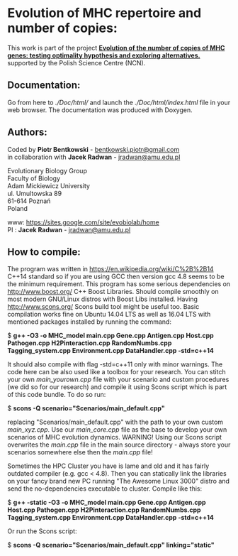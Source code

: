 Evolution of MHC repertoire and number of copies:
==============================

This work is part of the project [**Evolution of the number of copies of MHC genes: testing optimality hypothesis and exploring alternatives.**](ttps://sites.google.com/site/evobiolab/projects) supported by the Polish Science Centre (NCN).

Documentation:
-----------

Go from here to *./Doc/html/* and launch the *./Doc/html/index.html* file in your web browser. The documentation was produced with Doxygen.

Authors:
--------
Coded by **Piotr Bentkowski** - bentkowski.piotr@gmail.com  
in collaboration with **Jacek Radwan** - jradwan@amu.edu.pl

Evolutionary Biology Group  
Faculty of Biology  
Adam Mickiewicz University  
ul. Umultowska 89  
61-614 Poznań  
Poland  

www: https://sites.google.com/site/evobiolab/home  
PI : **Jacek Radwan** - jradwan@amu.edu.pl

How to compile:
-----------
The program was written in https://en.wikipedia.org/wiki/C%2B%2B14 C++14 standard so if you are using GCC then version gcc 4.8 seems to be the minimum requirement. This program has
some serious dependencies on http://www.boost.org/ C++ Boost Libraries. Should compile smoothly on most modern GNU/Linux distros with Boost Libs installed. Having http://www.scons.org/ Scons build tool might be useful too. Basic compilation works fine on Ubuntu 14.04 LTS as well as 16.04 LTS with mentioned packages installed by running the command: 

$ **g++ -O3 -o MHC_model main.cpp Gene.cpp Antigen.cpp Host.cpp Pathogen.cpp H2Pinteraction.cpp RandomNumbs.cpp Tagging_system.cpp Environment.cpp DataHandler.cpp -std=c++14** 

It should also compile with flag -std=c++11 only with minor warnings. The code here can be also used like a toolbox for your research. You can stitch your own *main_yourown.cpp* file with your scenario and custom procedures (we did so for our research) and compile it using Scons script which is part of this code bundle. To do so run: 

$ **scons -Q scenario="Scenarios/main_default.cpp"**

replacing "Scenarios/main_default.cpp" with the path to your own custom *main_xyz.cpp*. Use our *main_core.cpp* file as the base to develop your own scenarios of MHC evolution dynamics. WARNING!
Using our Scons script overwrites the *main.cpp* file in the main source directory - always
store your scenarios somewhere else then the *main.cpp* file! 

Sometimes the HPC Cluster you have is lame and old and it has fairly outdated compiler (e.g. gcc < 4.8). Then you can statically link the libraries on your fancy brand new PC running "The Awesome Linux 3000" distro and send the no-dependencies executable to cluster. Compile like this: 

$ **g++ -static -O3 -o MHC_model main.cpp Gene.cpp Antigen.cpp Host.cpp Pathogen.cpp H2Pinteraction.cpp RandomNumbs.cpp Tagging_system.cpp Environment.cpp DataHandler.cpp -std=c++14** 

Or run the Scons script: 

$ **scons -Q scenario="Scenarios/main_default.cpp" linking="static"**       

